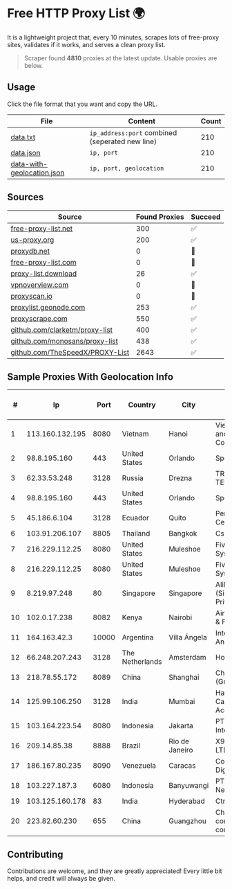 
# Free HTTP Proxy List 🌍

It is a lightweight project that, every 10 minutes, scrapes lots of free-proxy sites, validates if it works, and serves a clean proxy list.


> Scraper found **4810** proxies at the latest update. Usable proxies are below.

## Usage

Click the file format that you want and copy the URL.


|File|Content|Count|
|----|-------|-----|
|[data.txt](https://raw.githubusercontent.com/themiralay/Proxy-List-World/master/data.txt)|`ip_address:port` combined (seperated new line)|210|
|[data.json](https://raw.githubusercontent.com/themiralay/Proxy-List-World/master/data.json)|`ip, port`|210|
|[data-with-geolocation.json](https://raw.githubusercontent.com/themiralay/Proxy-List-World/master/data-with-geolocation.json)|`ip, port, geolocation`|210|

## Sources

|Source|Found Proxies|Succeed|
|------|-------------|-------|
|[free-proxy-list.net](https://free-proxy-list.net)|300|✅|
|[us-proxy.org](https://www.us-proxy.org)|200|✅|
|[proxydb.net](http://proxydb.net)|0|🚫|
|[free-proxy-list.com](https://free-proxy-list.com/?page=&port=&type%5B%5D=http&type%5B%5D=https&up_time=0&search=Search)|0|🚫|
|[proxy-list.download](https://www.proxy-list.download/HTTP)|26|✅|
|[vpnoverview.com](https://vpnoverview.com/privacy/anonymous-browsing/free-proxy-servers)|0|🚫|
|[proxyscan.io](https://www.proxyscan.io)|0|🚫|
|[proxylist.geonode.com](https://proxylist.geonode.com/api/proxy-list?limit=300&page=1&sort_by=lastChecked&sort_type=desc&protocols=http,https)|253|✅|
|[proxyscrape.com](https://api.proxyscrape.com/v2/?request=displayproxies&protocol=http&timeout=10000&country=all&ssl=all&anonymity=all)|550|✅|
|[github.com/clarketm/proxy-list](https://raw.githubusercontent.com/clarketm/proxy-list/master/proxy-list-raw.txt)|400|✅|
|[github.com/monosans/proxy-list](https://raw.githubusercontent.com/monosans/proxy-list/main/proxies/http.txt)|438|✅|
|[github.com/TheSpeedX/PROXY-List](https://raw.githubusercontent.com/TheSpeedX/PROXY-List/master/http.txt)|2643|✅|


## Sample Proxies With Geolocation Info

|#|Ip|Port|Country|City|Internet Service Provider|
|-|--|----|-------|----|-------------------------|
|1|113.160.132.195|8080|Vietnam|Hanoi|VietNam Post and Telecom Corporation|
|2|98.8.195.160|443|United States|Orlando|Spectrum|
|3|62.33.53.248|3128|Russia|Drezna|TRANS-TELECOM|
|4|98.8.195.160|443|United States|Orlando|Spectrum|
|5|45.186.6.104|3128|Ecuador|Quito|Perez Tito Julio Cesar|
|6|103.91.206.107|8805|Thailand|Bangkok|Csne Co., Ltd.|
|7|216.229.112.25|8080|United States|Muleshoe|Five Area Systems, LLC|
|8|216.229.112.25|8080|United States|Muleshoe|Five Area Systems, LLC|
|9|8.219.97.248|80|Singapore|Singapore|Alibaba Cloud (Singapore) Private Limited|
|10|102.0.17.238|8082|Kenya|Nairobi|Airtel KE Mobile & Fixed Internet|
|11|164.163.42.3|10000|Argentina|Villa Ángela|Interret Villa Angela SRL|
|12|66.248.207.243|3128|The Netherlands|Amsterdam|Hostkey B.V.|
|13|218.78.55.172|8089|China|Shanghai|China Telecom (Group)|
|14|125.99.106.250|3128|India|Mumbai|Hathway IP over Cable Internet Access|
|15|103.164.223.54|8080|Indonesia|Jakarta|PT iForte Global Internet|
|16|209.14.85.38|8888|Brazil|Rio de Janeiro|X99 INTERNET LTDA.|
|17|186.167.80.235|8090|Venezuela|Caracas|Corporacion Digitel C.A|
|18|103.227.187.3|6080|Indonesia|Banyuwangi|PT Master Star Network|
|19|103.125.160.178|83|India|Hyderabad|CtrlS|
|20|223.82.60.230|655|China|Guangzhou|China Mobile communications corporation|



## Contributing

Contributions are welcome, and they are greatly appreciated! Every
little bit helps, and credit will always be given.

